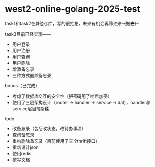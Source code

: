 # west2-online-golang-2025-test

task1和task2在其他仓库，写的很抽象，未来有机会再移过来~~（搬史）~~

task3目前已经实现——

- 用户登录
- 用户注册
- 用户查询
- 用户删除
- 增添备忘录
- 三种方式删除备忘录

bonus（已完成）

- 考虑了数据库交互的安全性（把密码用了哈希加密）
- 使用了三层架构设计（router -> handler -> service -> dal），handler和service层目前杂糅

todo

- 改备忘录（包括改状态，改待办事项）
- 查询备忘录
- 重构删除备忘录（目前使用了三个thrift接口）
- 重新设计json
- 使用redis
- 撰写文档